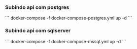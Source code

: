 
### Subindo api com postgres
´´´
docker-compose -f docker-compose-postgres.yml up -d
´´´

### Subindo api com sqlserver
´´´
docker-compose -f docker-compose-mssql.yml up -d
´´´

